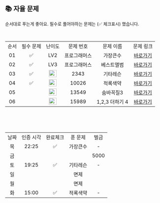 
## 📚 자율 문제

순서대로 푸는게 좋아요.
필수로 풀어야하는 문제는 (✅ 체크표시) 했습니다.

<br/>
<table>
  <tr>
    <td align="center">순서</td>
    <td align="center">필수 문제</td>
    <td align="center">난이도</td>
    <td align="center">문제 번호</td>
    <td align="center">문제 이름</td>
    <td align="center">문제 링크</td>
  </tr>
   <tr>
    <td align="center">01</td>
    <td align="center">✅</td>
    <td align="center">LV2</td>
    <td align="center">프로그래머스</td>
    <td align="center">가장큰수</td>
    <td align="center"><a href="https://school.programmers.co.kr/learn/courses/30/lessons/42746">바로가기</a></td>
  </tr>
     <tr>
    <td align="center">02</td>
    <td align="center">✅</td>
    <td align="center">LV3</td>
    <td align="center">프로그래머스</td>
    <td align="center">베스트앨범</td>
    <td align="center"><a href="https://school.programmers.co.kr/learn/courses/30/lessons/42579">바로가기</a></td>
  </tr>
   <tr>
    <td align="center">03</td>
    <td align="center">✅</td>
    <td align="center"><img height="23px" width="25px" src="https://d2gd6pc034wcta.cloudfront.net/tier/10.svg"></td>
    <td align="center">2343</td>
    <td align="center">기타레슨</td>
    <td align="center"><a href="https://www.acmicpc.net/problem/2343">바로가기</a></td>
  </tr>
   <tr>
    <td align="center">04</td>
    <td align="center">✅</td>
    <td align="center"><img height="23px" width="25px" src="https://d2gd6pc034wcta.cloudfront.net/tier/11.svg"></td>
    <td align="center">10026</td>
    <td align="center">적록색약</td>
    <td align="center"><a href="https://www.acmicpc.net/problem/10026">바로가기</a></td>
  </tr>
  <tr>
    <td align="center">05</td>
    <td align="center"></td>
    <td align="center"><img height="23px" width="25px" src="https://d2gd6pc034wcta.cloudfront.net/tier/11.svg"></td>
    <td align="center">13549</td>
    <td align="center">숨바꼭질3</td>
    <td align="center"><a href="https://www.acmicpc.net/problem/13549">바로가기</a></td>
  </tr>
  <tr>
    <td align="center">06</td>
    <td align="center"></td>
    <td align="center"><img height="23px" width="25px" src="https://d2gd6pc034wcta.cloudfront.net/tier/11.svg"></td>
    <td align="center">15989</td>
    <td align="center">1,2,3 더하기 4</td>
    <td align="center"><a href="https://www.acmicpc.net/problem/15989">바로가기</a></td>
  </tr>
</table>
<br/><br/>


<br>

<table>
  <tr>
    <td align="center">날짜</td>
    <td align="center">인증 시각</td>
    <td align="center">완료체크</td>
    <td align="center">푼 문제</td>
    <td align="center">벌금</td>
  </tr>
    <tr>
    <td align="center">목</td>
    <td align="center">22:25</td>
    <td align="center">✅</td>
    <td align="center">가장큰수</td>
    <td align="center">-</td>
  </tr>
   <tr>
    <td align="center">금</td>
    <td align="center"></td>
    <td align="center"></td>
    <td align="center"></td>
    <td align="center">5000</td>
  </tr>
  <tr>
    <td align="center">토</td>
    <td align="center">19:25</td>
    <td align="center">✅</td>
    <td align="center">기타레슨</td>
    <td align="center">-</td>
  </tr>
  <tr>
    <td align="center">일</td>
    <td align="center"></td>
    <td align="center"></td>
    <td align="center">면제</td>
    <td align="center"></td>
  </tr>
  <tr>
    <td align="center">월</td>
    <td align="center"></td>
    <td align="center"></td>
    <td align="center">면제</td>
    <td align="center"></td>
  </tr>
  <tr>
    <td align="center">화</td>
    <td align="center">15:00</td>
    <td align="center">✅</td>
    <td align="center">적록색약</td>
    <td align="center">-</td>
  </tr>
</table>
